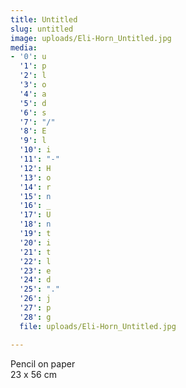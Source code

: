 ```yaml
---
title: Untitled
slug: untitled
image: uploads/Eli-Horn_Untitled.jpg
media:
- '0': u
  '1': p
  '2': l
  '3': o
  '4': a
  '5': d
  '6': s
  '7': "/"
  '8': E
  '9': l
  '10': i
  '11': "-"
  '12': H
  '13': o
  '14': r
  '15': n
  '16': _
  '17': U
  '18': n
  '19': t
  '20': i
  '21': t
  '22': l
  '23': e
  '24': d
  '25': "."
  '26': j
  '27': p
  '28': g
  file: uploads/Eli-Horn_Untitled.jpg

---
```

Pencil on paper  
23 x 56 cm